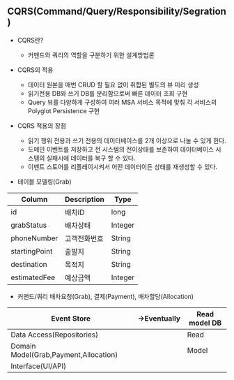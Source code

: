 
## CQRS(Command/Query/Responsibility/Segration)

- CQRS란?
  - 커맨드와 쿼리의 역할을 구분하기 위한 설계방법론
  
- CQRS의 적용
  -   데이터 원본을 매번 CRUD 할 필요 없이 취합된 별도의 뷰 미리 생성
  -   읽기전용 DB와 쓰기 DB를 분리함으로써 빠른 데이터 조회 구현
  -   Query 뷰를 다양하게 구성하여 여러 MSA 서비스 목적에 맞춰 각 서비스의 Polyglot Persistence 구현

- CQRS 적용의 장점
  -   읽기 행위 전용과 쓰기 전용의 데이터베이스를 2개 이상으로 나눌 수 있게 한다.
  -   도메인 이벤트를 저장하고 전 시스템의 전이상태를 보존하여 데이터베이스 시스템의 실패시에 데이터를 복구 할 수 있다.
  -   이벤트 스토어를 리플레이시켜서 어떤 데이터이든 상태를 재생성할 수 있다.

- 테이블 모델링(Grab)

|Column|Description|Type|
|------|---|---|
|id|배차ID|long|
|grabStatus|배차상태|Integer|
|phoneNumber|고객전화번호|String|
|startingPoint|출발지|String|
|destination|목적지|String|
|estimatedFee|예상금액|Integer|


- 커맨드/쿼리
배차요청(Grab), 결제(Payment), 배차할당(Allocation)

|Event Store| ->Eventually | Read model DB|
|------------|--------|-------------|
|Data Access(Repositories)| |Read|
|Domain Model(Grab,Payment,Allocation)| |Model|
|Interface(UI/API)|
